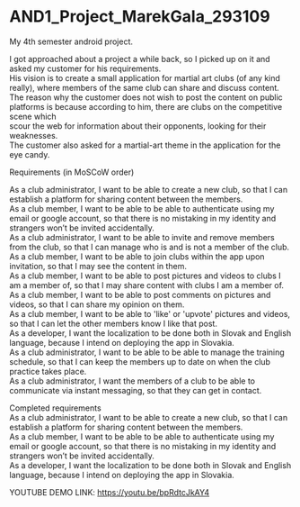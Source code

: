# AND1_Project_MarekGala_293109
My 4th semester android project.

I got approached about a project a while back, so I picked up on it and asked my customer for his requirements.<br>
His vision is to create a small application for martial art clubs (of any kind really), where members of the same club can share and discuss content.<br>
The reason why the customer does not wish to post the content on public platforms is because according to him, there are clubs on the competitive scene which<br>
scour the web for information about their opponents, looking for their weaknesses.<br>
The customer also asked for a martial-art theme in the application for the eye candy. <br>


Requirements (in MoSCoW order)

As a club administrator, I want to be able to create a new club, so that I can establish a platform for sharing content between the members. <br>
As a club member, I want to be able to be able to authenticate using my email or google account, so that there is no mistaking in my identity and strangers won’t be invited accidentally. <br>
As a club administrator, I want to be able to invite and remove members from the club, so that I can manage who is and is not a member of the club. <br>
As a club member, I want to be able to join clubs within the app upon invitation, so that I may see the content in them.<br>
As a club member, I want to be able to post pictures and videos to clubs I am a member of, so that I may share content with clubs I am a member of.<br>
As a club member, I want to be able to post comments on pictures and videos, so that I can share my opinion on them.<br>
As a club member, I want to be able to 'like' or 'upvote' pictures and videos, so that I can let the other members know I like that post.<br>
As a developer, I want the localization to be done both in Slovak and English language, because I intend on deploying the app in Slovakia.<br>
As a club administrator, I want to be able to be able to manage the training schedule, so that I can keep the members up to date on when the club practice takes place.<br>
As a club administrator, I want the members of a club to be able to communicate via instant messaging, so that they can get in contact.<br>

Completed requirements<br>
As a club administrator, I want to be able to create a new club, so that I can establish a platform for sharing content between the members. <br>
As a club member, I want to be able to be able to authenticate using my email or google account, so that there is no mistaking in my identity and strangers won’t be invited accidentally. <br>
As a developer, I want the localization to be done both in Slovak and English language, because I intend on deploying the app in Slovakia.<br>

YOUTUBE DEMO LINK: https://youtu.be/bpRdtcJkAY4

